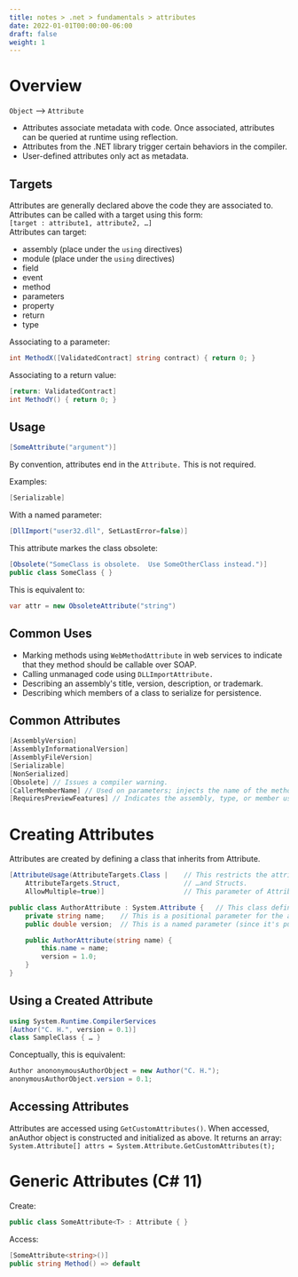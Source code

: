 ```yaml
---
title: notes > .net > fundamentals > attributes
date: 2022-01-01T00:00:00-06:00
draft: false
weight: 1
---
```


# Overview
`Object` –> `Attribute`  
- Attributes associate metadata with code.  Once associated, attributes can be queried at runtime using reflection.  
- Attributes from the .NET library trigger certain behaviors in the compiler.  
- User-defined attributes only act as metadata.

## Targets
Attributes are generally declared above the code they are associated to.  Attributes can be called with a target using this form:  
`[target : attribute1, attribute2, …]`  
Attributes can target:
- assembly (place under the `using` directives)
- module   (place under the `using` directives)
- field
- event
- method
- parameters
- property
- return
- type

Associating to a parameter:  
```cs
int MethodX([ValidatedContract] string contract) { return 0; }
```

Associating to a return value:
```cs
[return: ValidatedContract]
int MethodY() { return 0; }
```

## Usage
```cs
[SomeAttribute("argument")]
```
By convention, attributes end in the `Attribute.`  This is not required.

Examples:
```cs
[Serializable]
```

With a named parameter:
```cs
[DllImport("user32.dll", SetLastError=false)]
```

This attribute markes the class obsolete:
```cs
[Obsolete("SomeClass is obsolete.  Use SomeOtherClass instead.")]
public class SomeClass { }
```

This is equivalent to:
```cs
var attr = new ObsoleteAttribute("string")
```

## Common Uses
- Marking methods using `WebMethodAttribute` in web services to indicate that they method should be callable over SOAP.
- Calling unmanaged code using `DLLImportAttribute.`
- Describing an assembly's title, version, description, or trademark.
- Describing which members of a class to serialize for persistence.

## Common Attributes
```cs
[AssemblyVersion]
[AssemblyInformationalVersion]
[AssemblyFileVersion]
[Serializable]
[NonSerialized]
[Obsolete] // Issues a compiler warning.
[CallerMemberName] // Used on parameters; injects the name of the method that is calling another.
[RequiresPreviewFeatures] // Indicates the assembly, type, or member uses preview features.  Issues a compiler warning.
```

# Creating Attributes
Attributes are created by defining a class that inherits from Attribute.  
```cs
[AttributeUsage(AttributeTargets.Class |	// This restricts the attribute to Classes
	AttributeTargets.Struct,			    // …and Structs.
	AllowMultiple=true)]					// This parameter of AttributeUsage makes it multiuse.

public class AuthorAttribute : System.Attribute {	// This class defines the attribute.
	private string name;	// This is a positional parameter for the attribute.
	public double version; 	// This is a named parameter (since it's public).

	public AuthorAttribute(string name) {
		this.name = name;
		version = 1.0;
	}
}
```

## Using a Created Attribute
```cs
using System.Runtime.CompilerServices
[Author("C. H.", version = 0.1)]
class SampleClass { … }
```

Conceptually, this is equivalent:
```cs
Author anononymousAuthorObject = new Author("C. H.");
anonymousAuthorObject.version = 0.1;
```

## Accessing Attributes
Attributes are accessed using `GetCustomAttributes()`.  When accessed, anAuthor object is constructed and initialized as above.  It returns an array:  
`System.Attribute[] attrs = System.Attribute.GetCustomAttributes(t);`

# Generic Attributes (C# 11)
Create:
```cs
public class SomeAttribute<T> : Attribute { }
```
Access:
```cs
[SomeAttribute<string>()]
public string Method() => default
```
